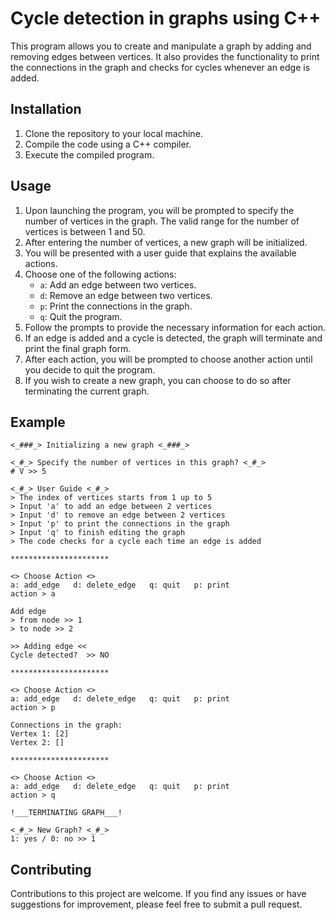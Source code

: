 # Cycle detection in graphs using C++

This program allows you to create and manipulate a graph by adding and removing edges between vertices. It also provides the functionality to print the connections in the graph and checks for cycles whenever an edge is added.

## Installation

1. Clone the repository to your local machine.
2. Compile the code using a C++ compiler.
3. Execute the compiled program.

## Usage

1. Upon launching the program, you will be prompted to specify the number of vertices in the graph. The valid range for the number of vertices is between 1 and 50.
2. After entering the number of vertices, a new graph will be initialized.
3. You will be presented with a user guide that explains the available actions.
4. Choose one of the following actions:
   - `a`: Add an edge between two vertices.
   - `d`: Remove an edge between two vertices.
   - `p`: Print the connections in the graph.
   - `q`: Quit the program.
5. Follow the prompts to provide the necessary information for each action.
6. If an edge is added and a cycle is detected, the graph will terminate and print the final graph form.
7. After each action, you will be prompted to choose another action until you decide to quit the program.
8. If you wish to create a new graph, you can choose to do so after terminating the current graph.

## Example

```
<_###_> Initializing a new graph <_###_>

<_#_> Specify the number of vertices in this graph? <_#_>
# V >> 5

<_#_> User Guide <_#_>
> The index of vertices starts from 1 up to 5
> Input 'a' to add an edge between 2 vertices
> Input 'd' to remove an edge between 2 vertices
> Input 'p' to print the connections in the graph
> Input 'q' to finish editing the graph
> The code checks for a cycle each time an edge is added

**********************

<> Choose Action <>
a: add_edge   d: delete_edge   q: quit   p: print
action > a

Add edge
> from node >> 1
> to node >> 2

>> Adding edge <<
Cycle detected?  >> NO

**********************

<> Choose Action <>
a: add_edge   d: delete_edge   q: quit   p: print
action > p

Connections in the graph:
Vertex 1: [2]
Vertex 2: []

**********************

<> Choose Action <>
a: add_edge   d: delete_edge   q: quit   p: print
action > q

!___TERMINATING GRAPH___!

<_#_> New Graph? <_#_>
1: yes / 0: no >> 1
```

## Contributing

Contributions to this project are welcome. If you find any issues or have suggestions for improvement, please feel free to submit a pull request.
<!-- 
## License

This project is licensed under the [MIT License](LICENSE).
 -->
